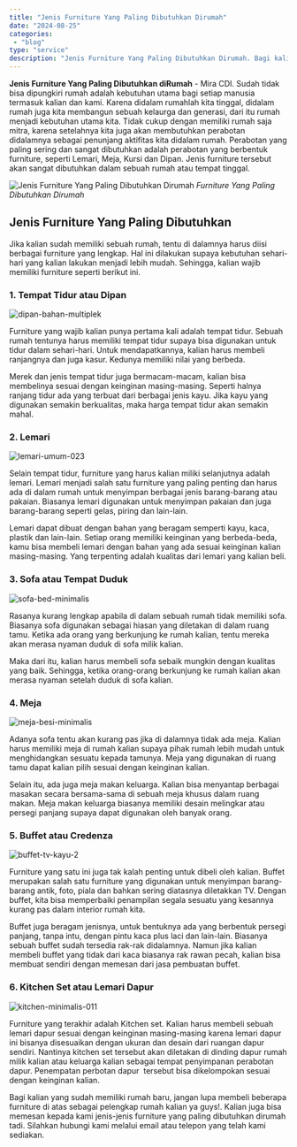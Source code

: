 ```yaml
---
title: "Jenis Furniture Yang Paling Dibutuhkan Dirumah"
date: "2024-08-25"
categories:
 - "blog"
type: "service"
description: "Jenis Furniture Yang Paling Dibutuhkan Dirumah. Bagi kalian yang sudah memiliki rumah baru, jangan lupa membeli beberapa furniture di atas sebagai pelengkap..."
---
```


**Jenis Furniture Yang Paling Dibutuhkan diRumah** - Mira CDI. Sudah tidak bisa dipungkiri rumah adalah kebutuhan utama bagi setiap manusia termasuk kalian dan kami. Karena didalam rumahlah kita tinggal, didalam rumah juga kita membangun sebuah kelaurga dan generasi, dari itu rumah menjadi kebutuhan utama kita. Tidak cukup dengan memiliki rumah saja mitra, karena setelahnya kita juga akan membutuhkan perabotan didalamnya sebagai penunjang aktifitas kita didalam rumah. Perabotan yang paling sering dan sangat dibutuhkan adalah perabotan yang berbentuk furniture, seperti Lemari, Meja, Kursi dan Dipan. Jenis furniture tersebut akan sangat dibutuhkan dalam sebuah rumah atau tempat tinggal.

![Jenis Furniture Yang Paling Dibutuhkan Dirumah](/images/blog/lemari-umum-032.jpg)
*Furniture Yang Paling Dibutuhkan Dirumah*

## Jenis Furniture Yang Paling Dibutuhkan

Jika kalian sudah memiliki sebuah rumah, tentu di dalamnya harus diisi berbagai furniture yang lengkap. Hal ini dilakukan supaya kebutuhan sehari-hari yang kalian lakukan menjadi lebih mudah. Sehingga, kalian wajib memiliki furniture seperti berikut ini.

### 1\. Tempat Tidur atau Dipan

![dipan-bahan-multiplek](/images/blog/dipan-klasik-indonesia.jpg)

Furniture yang wajib kalian punya pertama kali adalah tempat tidur. Sebuah rumah tentunya harus memiliki tempat tidur supaya bisa digunakan untuk tidur dalam sehari-hari. Untuk mendapatkannya, kalian harus membeli ranjangnya dan juga kasur. Kedunya memiliki nilai yang berbeda.

Merek dan jenis tempat tidur juga bermacam-macam, kalian bisa membelinya sesuai dengan keinginan masing-masing. Seperti halnya ranjang tidur ada yang terbuat dari berbagai jenis kayu. Jika kayu yang digunakan semakin berkualitas, maka harga tempat tidur akan semakin mahal.

### 2\. Lemari

![lemari-umum-023](/images/blog/lemari-umum-023.jpg)

Selain tempat tidur, furniture yang harus kalian miliki selanjutnya adalah lemari. Lemari menjadi salah satu furniture yang paling penting dan harus ada di dalam rumah untuk menyimpan berbagai jenis barang-barang atau pakaian. Biasanya lemari digunakan untuk menyimpan pakaian dan juga barang-barang seperti gelas, piring dan lain-lain.

Lemari dapat dibuat dengan bahan yang beragam semperti kayu, kaca, plastik dan lain-lain. Setiap orang memiliki keinginan yang berbeda-beda, kamu bisa membeli lemari dengan bahan yang ada sesuai keinginan kalian masing-masing. Yang terpenting adalah kualitas dari lemari yang kalian beli.

### 3\. Sofa atau Tempat Duduk

![sofa-bed-minimalis](/images/blog/sofa-bed-minimalis.jpg)

Rasanya kurang lengkap apabila di dalam sebuah rumah tidak memiliki sofa. Biasanya sofa digunakan sebagai hiasan yang diletakan di dalam ruang tamu. Ketika ada orang yang berkunjung ke rumah kalian, tentu mereka akan merasa nyaman duduk di sofa milik kalian.

Maka dari itu, kalian harus membeli sofa sebaik mungkin dengan kualitas yang baik. Sehingga, ketika orang-orang berkunjung ke rumah kalian akan merasa nyaman setelah duduk di sofa kalian.

### 4\. Meja

![meja-besi-minimalis](/images/blog/meja-besi-minimalis.jpg)

Adanya sofa tentu akan kurang pas jika di dalamnya tidak ada meja. Kalian harus memiliki meja di rumah kalian supaya pihak rumah lebih mudah untuk menghidangkan sesuatu kepada tamunya. Meja yang digunakan di ruang tamu dapat kalian pilih sesuai dengan keinginan kalian.

Selain itu, ada juga meja makan keluarga. Kalian bisa menyantap berbagai masakan secara bersama-sama di sebuah meja khusus dalam ruang makan. Meja makan keluarga biasanya memiliki desain melingkar atau persegi panjang supaya dapat digunakan oleh banyak orang.

### 5\. Buffet atau Credenza

![buffet-tv-kayu-2](/images/blog/buffet-tv-kayu-2.jpg)

Furniture yang satu ini juga tak kalah penting untuk dibeli oleh kalian. Buffet merupakan salah satu furniture yang digunakan untuk menyimpan barang-barang antik, foto, piala dan bahkan sering diatasnya diletakkan TV. Dengan buffet, kita bisa memperbaiki penampilan segala sesuatu yang kesannya kurang pas dalam interior rumah kita.

Buffet juga beragam jenisnya, untuk bentuknya ada yang berbentuk persegi panjang, tanpa intu, dengan pintu kaca plus laci dan lain-lain. Biasanya sebuah buffet sudah tersedia rak-rak didalamnya. Namun jika kalian membeli buffet yang tidak dari kaca biasanya rak rawan pecah, kalian bisa membuat sendiri dengan memesan dari jasa pembuatan buffet.

### 6\. Kitchen Set atau Lemari Dapur

![kitchen-minimalis-011](/images/blog/kitchen-minimalis-011.jpg)

Furniture yang terakhir adalah Kitchen set. Kalian harus membeli sebuah lemari dapur sesuai dengan keinginan masing-masing karena lemari dapur ini bisanya disesuaikan dengan ukuran dan desain dari ruangan dapur sendiri. Nantinya kitchen set tersebut akan diletakan di dinding dapur rumah milik kalian atau keluarga kalian sebagai tempat penyimpanan perabotan dapur. Penempatan perbotan dapur  tersebut bisa dikelompokan sesuai dengan keinginan kalian.

Bagi kalian yang sudah memiliki rumah baru, jangan lupa membeli beberapa furniture di atas sebagai pelengkap rumah kalian ya guys!. Kalian juga bisa memesan kepada kami jenis-jenis furniture yang paling dibutuhkan dirumah tadi. Silahkan hubungi kami melalui email atau telepon yang telah kami sediakan.

